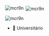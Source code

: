 ### 
<p><img align="left" src="https://github-readme-stats.vercel.app/api/top-langs?username=mcr9n&show_icons=true&locale=en&layout=compact&theme=tokyonight" alt="mcr9n" /></p>

<p>&nbsp;<img align="center" src="https://github-readme-stats.vercel.app/api?username=mcr9n&show_icons=true&locale=en&theme=tokyonight" alt="mcr9n" /></p>

<p><img align="center" src="https://github-readme-streak-stats.herokuapp.com/?user=mcr9n&&theme=tokyonight" alt="mcr9n" /></p>

- 🌱 Universitário 


